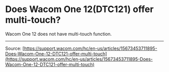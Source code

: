 # Does Wacom One 12(DTC121) offer multi-touch?

Wacom One 12 does not have multi-touch function.

---
Source: [https://support.wacom.com/hc/en-us/articles/15673453711895-Does-Wacom-One-12-DTC121-offer-multi-touch](https://support.wacom.com/hc/en-us/articles/15673453711895-Does-Wacom-One-12-DTC121-offer-multi-touch)
